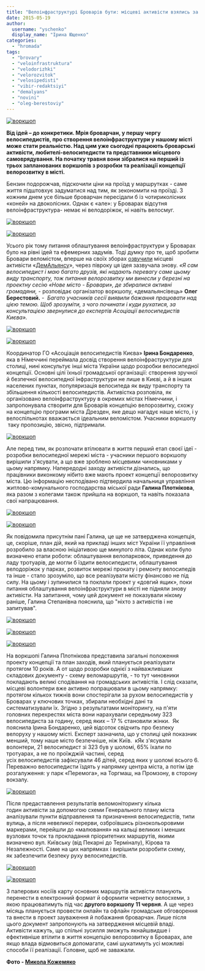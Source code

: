 ```yaml
---
title: "Велоінфраструктурі Броварів бути: місцеві активісти взялись за розробку схеми веломаршрутів"
date: 2015-05-19
author: 
  username: "yschenko"
  display_name: "Ірина Ющенко"
categories: 
  - "hromada"
tags: 
  - "brovary"
  - "veloinfrastruktura"
  - "velodorizhki"
  - "velorozvitok"
  - "velosipedisti"
  - "vibir-redaktsiyi"
  - "demalyans"
  - "novini"
  - "oleg-berestoviy"
---
```


[![воркшоп](https://mpz.brovary.org/wp-content/uploads/2015/05/Image00043.jpg)](https://mpz.brovary.org/wp-content/uploads/2015/05/Image00043.jpg)

**Від ідей – до конкретики. Мрія броварчан, у першу чергу велосипедистів, про створення велоінфраструктури у нашому місті може стати реальністю. Над цим уже сьогодні працюють броварські активісти, любителі-велосипедисти та представники місцевого самоврядування. На початку травня вони зібралися на перший із трьох запланованих воркшопів з розробки та реалізації концепції велорозвитку в місті.**

Бензин подорожчав, підскочили ціни на проїзд у маршрутках - саме життя підштовхує задуматися над тим, як зекономити на проїзді. З кожним днем усе більше броварчан пересідали б із чотириколісних «коней» на двоколісних. Однак є «але»: у Броварах відсутня велоінфраструктура- немає ні велодоріжок, ні навіть велосмуг.

[![воркшоп](https://mpz.brovary.org/wp-content/uploads/2015/05/Image000031.jpg)](https://mpz.brovary.org/wp-content/uploads/2015/05/Image000031.jpg)

[![воркшоп](https://mpz.brovary.org/wp-content/uploads/2015/05/Image000021.jpg)](https://mpz.brovary.org/wp-content/uploads/2015/05/Image000021.jpg)

Усього рік тому питання облаштування велоінфраструктури у Броварах було на рівні ідей та ефемерних задумів. Тоді думку про те, щоб зробити Бровари веломістом, вперше на своїх зборах [озвучили](https://mpz.brovary.org/vlada-kazhe-shho-velodorizhok-u-brovarah-nemaye-pochnemo-todi-z-veloparkovok/) місцеві активісти «[ДемАльянсу](https://www.facebook.com/demalliancebrovary)», через півроку ця ідея зазвучала знову. _«Я сам велосипедист і маю багато друзів, які надають перевагу саме цьому виду транспорту, тож питання велорозвитку ми винесли у березні на проектну сесію «Нове місто - Бровари», де збиралися активні громадяни,_ \- розповідає організатор воркшопу, «демальянсівець» **Олег Берестовий.** _-  Багато учасників сесії виявили бажання працювати над цією темою. Щоб зрозуміти, з чого починати і куди рухатися, за консультацією звернулися до експертів Асоціації велосипедистів Києва»._

[![воркшоп](https://mpz.brovary.org/wp-content/uploads/2015/05/Image000091.jpg)](https://mpz.brovary.org/wp-content/uploads/2015/05/Image000091.jpg)

[![воркшоп](https://mpz.brovary.org/wp-content/uploads/2015/05/Image00042.jpg)](https://mpz.brovary.org/wp-content/uploads/2015/05/Image00042.jpg)

Координатор ГО «Асоціація велосипедистів Києва» **Ірина Бондаренко**, яка в Німеччині переймала досвід створення велоінфраструктури для столиці, нині консультує інші міста України щодо розробки велосипедної концепції. Основні цілі їхньої громадської організації: створення зручної й безпечної велосипедної інфраструктури не лише в Києві, а й в інших населених пунктах, популяризація велосипеда як виду транспорту та збільшення кількості велосипедистів. Активістка розповіла, як організовано велоінфраструктуру в окремих містах Німеччини, і запропонувала створити для Броварів концепцію велорозвитку, схожу на концепцію програми міста Дрезден, яке дещо нагадує наше місто, і у велоспільнотах вважається ідеальним веломістом. Учасники воркшопу  таку пропозицію, звісно, підтримали.

[![воркшоп](https://mpz.brovary.org/wp-content/uploads/2015/05/Image00048.jpg)](https://mpz.brovary.org/wp-content/uploads/2015/05/Image00048.jpg)

Але перед тим, як розпочати втілювати в життя перший етап своєї ідеї - розробки велосипедної мережі міста - учасники першого воркшопу вирішили з'ясувати, а що вже зроблено місцевими чиновниками у цьому напрямку. Напередодні заходу активісти дізнались, що працівники виконкому нібито вже мають проект концепції велорозвитку міста. Цю інформацію несподівано підтвердила начальниця управління житлово-комунального господарства міської ради **Галина Плотнікова**, яка разом з колегами також прийшла на воркшоп, та навіть показала свої напрацювання.

[![воркшоп](https://mpz.brovary.org/wp-content/uploads/2015/05/Image00047.jpg)](https://mpz.brovary.org/wp-content/uploads/2015/05/Image00047.jpg)

[![воркшоп](https://mpz.brovary.org/wp-content/uploads/2015/05/Image00037.jpg)](https://mpz.brovary.org/wp-content/uploads/2015/05/Image00037.jpg)

Як повідомила присутнім пані Галина, це ще не затверджена концепція, це, скоріше, план дій, який на прикладі інших міст України її управління розробило за власною ініціативою ще минулого літа. Однак коли було визначено етапи роботи: облаштування велопарковок, приведення до ладу тротуарів, де могли б їздити велосипедисти, облаштування велодоріжок у парках, розвиток мережі прокату і ремонту велосипедів та інше - стало зрозуміло, що все реалізувати місту фінансово не під силу. На цьому і зупинилися та поклали проект у «довгий ящик», поки питання облаштування велоінфраструктури в місті не підняли знову активісти. На запитання, чому цей документ не показували нікому раніше, Галина Степанівна пояснила, що "ніхто з активістів і не запитував".

[![воркшоп](https://mpz.brovary.org/wp-content/uploads/2015/05/Image00046.jpg)](https://mpz.brovary.org/wp-content/uploads/2015/05/Image00046.jpg)

[![воркшоп](https://mpz.brovary.org/wp-content/uploads/2015/05/Image00044.jpg)](https://mpz.brovary.org/wp-content/uploads/2015/05/Image00044.jpg)

[![воркшоп](https://mpz.brovary.org/wp-content/uploads/2015/05/Image000191.jpg)](https://mpz.brovary.org/wp-content/uploads/2015/05/Image000191.jpg)

На воркшопі Галина Плотнікова представила загальні положення проекту концепції та план заходів, який планується реалізувати протягом 10 років. А от щодо розробки однієї з найважливіших складових документу - схему веломаршрутів, - то тут чиновники покладають великі сподівання на громадських активістів. І слід сказати, місцеві волонтери вже активно попрацювали в цьому напрямку: протягом кількох тижнів вони спостерігали за рухом велосипедистів у Броварах у ключових точках, збирали необхідні дані та систематизували їх. Згідно з результатами моніторингу, на п'яти головних перехрестях міста вони нарахували середньому 323 велосипедиста за годину, серед яких – 17 % становили жінки.  Як пояснила Ірина Бондаренко, цей відсоток свідчить про безпеку велоруху у нашому місті. Експерт зазначила, що у столиці цей показник менший, тому наше місто безпечніше, ніж Київ.  кЯк з'ясували волонтери, 21 велосипедист зі 323 був у шоломі, 65% їхали по тротуарах, а не по проїжджій частині, серед усіх велосипедистів зафіксували 46 дітей, серед яких у шоломі всього 6. Переважно велосипедисти їздять у напрямку центра міста, а потім іде розгалуження: у парк «Перемога», на Торгмаш, на Промзону, в сторону вокзалу.

[![воркшоп](https://mpz.brovary.org/wp-content/uploads/2015/05/Image000461.jpg)](https://mpz.brovary.org/wp-content/uploads/2015/05/Image000461.jpg)

Після предаставлення результатів веломоніторингу кілька годин активісти за допомогою схеми Генерального плану міста аналізували пункти відправлення та призначення велосипедистів, типи вулиць, а після невеликої перерви, озброївшись різнокольоровими маркерами, перейшли до «малювання» на кальці великих і менших вузлових точок та прокладання пріоритетних маршрутів, якими визначено вул. Київську (від Пекарні до Терміналу), Кірова та Незалежності. Саме на цих напрямках і вирішили розробити схему, як забезпечити безпеку руху велосипедистів.

[![воркшоп](https://mpz.brovary.org/wp-content/uploads/2015/05/Image00043.jpg)](https://mpz.brovary.org/wp-content/uploads/2015/05/Image00043.jpg)

[![воркшоп](https://mpz.brovary.org/wp-content/uploads/2015/05/Image00041.jpg)](https://mpz.brovary.org/wp-content/uploads/2015/05/Image00041.jpg)

З паперових носіїв карту основних маршрутів активісти планують перенести в електронний формат й оформити чернетку велосхеми, з якою працюватимуть під час **другого воркшопу** **11 червня**. А ще через місяць планується провести онлайн та офлайн громадське обговорення та внести в проект зауваження й побажання броварчан. Лише після цього документ запропонують на затвердження місцевій владі. Активісти кажуть, що спільні зусилля зможуть якнайшвидше і ефективніше втілити в життя концепцію велорозвитку в Броварах, але якщо влада відмовиться допомагати, самі шукатимуть усі можливі способи її реалізації. Головне, щоб не заважали.

**Фото - [Микола Кожемяко](http://fotokray.com.ua/)**
